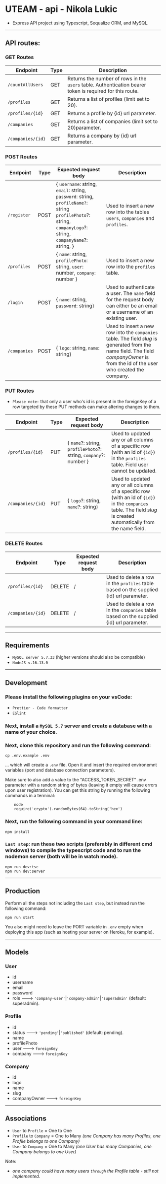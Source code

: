 # UTEAM - api - Nikola Lukic

- Express API project using Typescript, Sequalize ORM, and MySQL.

---

## API routes:

### GET Routes

| Endpoint          | Type | Description                                                                                              |
| ----------------- | ---- | -------------------------------------------------------------------------------------------------------- |
| `/countAllUsers`  | GET  | Returns the number of rows in the `users` table. Authentication bearer token is required for this route. |
| `/profiles `      | GET  | Returns a list of profiles (limit set to 20).                                                            |
| `/profiles/{id}`  | GET  | Returns a profile by {id} url parameter.                                                                 |
| `/companies`      | GET  | Returns a list of companies (limit set to 20)parameter.                                                  |
| `/companies/{id}` | GET  | Returns a company by {id} url parameter.                                                                 |

### POST Routes

| Endpoint     | Type | Expected request body                                                                                                                                        | Description                                                                                                                                                                          |
| ------------ | ---- | ------------------------------------------------------------------------------------------------------------------------------------------------------------ | ------------------------------------------------------------------------------------------------------------------------------------------------------------------------------------ |
| `/register`  | POST | { `username`: string, `email`: string, `password`: string, `profileName?`: string `profilePhoto`?: string, `companyLogo`?: string, `companyName`?: string, } | Used to insert a new row into the tables `users`, `companies` and `profiles`.                                                                                                        |
| `/profiles`  | POST | { `name`: string, `profilePhoto`: string, `user`: number, `company`: number }                                                                                | Used to insert a new row into the `profiles` table.                                                                                                                                  |
| `/login`     | POST | { `name`: string, `password`: string}                                                                                                                        | Used to authenticate a user. The `name` field for the request body can either be an email or a username of an existing user.                                                         |
| `/companies` | POST | { `logo`: string, `name`: string}                                                                                                                            | Used to insert a new row into the `companies` table. The field _slug_ is generated from the name field. The field _companyOwner_ is from the id of the user who created the company. |

### PUT Routes

- `Please note:` that only a user who's id is present in the foreignKey of a row targeted by these PUT methods can make altering changes to them.

| Endpoint          | Type | Expected request body                                            | Description                                                                                                                                                          |
| ----------------- | ---- | ---------------------------------------------------------------- | -------------------------------------------------------------------------------------------------------------------------------------------------------------------- |
| `/profiles/{id}`  | PUT  | { `name`?: string, `profilePhoto`?: string, `company`?: number } | Used to updated any or all columns of a specific row (with an id of `{id}`) in the `profiles` table. Field user cannot be updated.                                   |
| `/companies/{id}` | PUT  | { `logo`?: string, `name`?: string}                              | Used to updated any or all columns of a specific row (with an id of `{id}`) in the `companies` table. The field _slug_ is created automatically from the name field. |

### DELETE Routes

| Endpoint          | Type   | Expected request body | Description                                                                             |
| ----------------- | ------ | --------------------- | --------------------------------------------------------------------------------------- |
| `/profiles/{id}`  | DELETE | /                     | Used to delete a row in the `profiles` table based on the supplied {id} url parameter.  |
| `/companies/{id}` | DELETE | /                     | Used to delete a row in the `companies` table based on the supplied {id} url parameter. |

---

## Requirements

- `MySQL server 5.7.33` (higher versions should also be compatible)
- `NodeJS v.16.13.0`

---

## Development

### Please install the following plugins on your vsCode:

- `Prettier - Code formatter`
- `ESlint`

### Next, install a `MySQL 5.7` server and create a database with a name of your choice.

### Next, clone this repository and run the following command:

    cp .env.example .env

... which will create a `.env` file. Open it and insert the required environemnt variables (port and database connection parameters).

Make sure to also add a value to the "ACCESS_TOKEN_SECRET" .env parameter with a random string of bytes (leaving it empty will cause errors upon user registration). You can get this string by running the following commands in a terminal:

        node
        require('crypto').randomBytes(64).toString('hex')

### Next, run the following command in your command line:

    npm install

### `Last step`: run these two scripts (preferably in different cmd windows) to compile the typescript code and to run the nodemon server (both will be in watch mode).

    npm run dev:tsc
    npm run dev:server

---

## Production

Perform all the steps not including the `Last step`, but instead run the following command:

    npm run start

You also might need to leave the PORT variable in `.env` empty when deploying this app (such as hosting your server on Heroku, for example).

---

## Models

### User

- id
- username
- email
- password
- role ---> `'company-user'`|`'company-admin'`|`'superadmin'` (default: superadmin).

### Profile

- id
- status ---> `'pending'`|`'published'` (default: pending).
- name
- profilePhoto
- user ---> `foreignKey`
- company ---> `foreignKey`

### Company

- id
- logo
- name
- slug
- companyOwner ---> `foreignKey`

---

## Associations

- `User` to `Profile` = One to One
- `Profile` to `Company` = One to Many _(one Company has many Profiles, one Profile belongs to one Company)_
- `User` to `Company` = One to Many _(one User has many Companies, one Company belongs to one User)_

Note:

- _one company could have many users `through` the Profile table - still not implemented._

